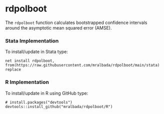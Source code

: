# rdpolboot

The ```rdpolboot``` function calculates bootstrapped confidence intervals around the asymptotic mean squared error (AMSE).

### Stata Implementation
To install/update in Stata type:

```
net install rdpolboot, from(https://raw.githubusercontent.com/mralbada/rdpolboot/main/stata) replace
```

### R Implementation
To install/update in R using GitHub type:

```
# install.packages("devtools")
devtools::install_github("mralbada/rdpolboot/R")
```
